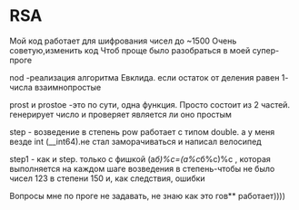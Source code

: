 RSA
===
Мой код работает для шифрования чисел до ~1500 
Очень советую,изменить код
Чтоб проще было разобраться в моей супер-проге

nod -реализация алгоритма Евклида. если остаток от деления равен 1- числа взаимнопростые

prost и prostoe -это по сути, одна функция. Просто состоит из 2 частей.
генерирует число и проверяет является ли оно простым

step - возведение в степень
pow работает с типом double. а у меня везде int (__int64).не стал заморачиваться и написал велосипед

step1 - как и step. только с фишкой (а*б)%с=(a%c*б%c)%c , которая выполняется на каждом шаге возведения в степень-чтобы не было чисел 123 в степени 150 и, как следствия, ошибки

Вопросы мне по проге не задавать, не знаю как это гов** работает))))
